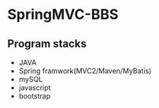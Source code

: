# SpringMVC-BBS

## Program stacks
* JAVA
* Spring framwork(MVC2/Maven/MyBatis)
* mySQL
* javascript
* bootstrap
